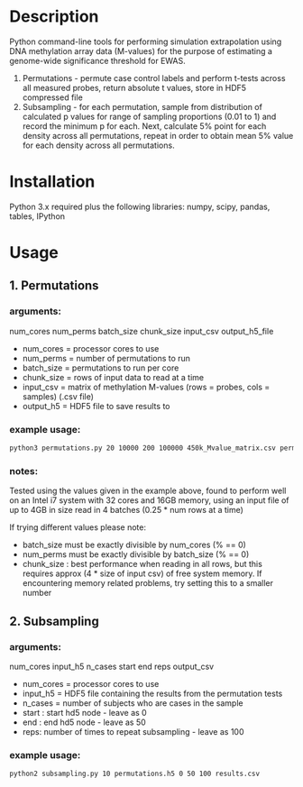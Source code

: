 # Description
Python command-line tools for performing simulation extrapolation using DNA methylation array data (M-values) 
for the purpose of estimating a genome-wide significance threshold for EWAS.

1. Permutations - permute case control labels and perform t-tests across all measured probes, return absolute t values, store in HDF5 compressed file
2. Subsampling - for each permutation, sample from distribution of calculated p values for range of sampling proportions (0.01 to 1) and record the minimum p for each. Next, calculate 5% point for each density across all permutations, repeat in order to obtain mean 5% value for each density across all permutations.

# Installation
Python 3.x required
plus the following libraries:
numpy, scipy, pandas, tables, IPython

# Usage
## 1. Permutations

### arguments: 
num_cores num_perms batch_size chunk_size input_csv output_h5_file

* num_cores = processor cores to use
* num_perms = number of permutations to run
* batch_size = permutations to run per core
* chunk_size = rows of input data to read at a time
* input_csv = matrix of methylation M-values (rows = probes, cols = samples) (.csv file)
* output_h5 = HDF5 file to save results to 

### example usage:
```bash
python3 permutations.py 20 10000 200 100000 450k_Mvalue_matrix.csv permutations.h5
```
### notes: 

Tested using the values given in the example above, found to perform well on an Intel i7 system with 32 cores and 16GB memory, using an input file of up to 4GB in size read in 4 batches (0.25 * num rows at a time)

If trying different values please note:
* batch_size must be exactly divisible by num_cores (% == 0)
* num_perms must be exactly divisible by batch_size (% == 0) 
* chunk_size  : best performance when reading in all rows, but this requires approx (4 * size of input csv) of free system memory. If encountering memory related problems, try setting this to a smaller number

## 2. Subsampling
### arguments: 
num_cores input_h5 n_cases start end reps output_csv

* num_cores = processor cores to use
* input_h5 = HDF5 file containing the results from the permutation tests
* n_cases = number of subjects who are cases in the sample
* start : start hd5 node - leave as 0
* end : end hd5 node - leave as 50
* reps: number of times to repeat subsampling - leave as 100

### example usage:
```bash
python2 subsampling.py 10 permutations.h5 0 50 100 results.csv
```
